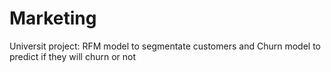 # Marketing
Universit project: RFM model to segmentate customers and Churn model to predict if they will churn or not
